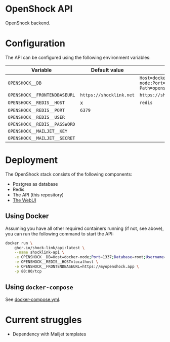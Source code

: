 # OpenShock API
OpenShock backend.

# Configuration

The API can be configured using the following environment variables:

| Variable                              | Default value           | Example value                                                                                |
|---------------------------------------|-------------------------|----------------------------------------------------------------------------------------------|
| `OPENSHOCK__DB`                       |                         | `Host=docker-node;Port=1337;Database=root;Username=root;Password=root;Search Path=openshock` |
| `OPENSHOCK__FRONTENDBASEURL`          | `https://shocklink.net` | `https://shocklink.net`                                                                      |
| `OPENSHOCK__REDIS__HOST`              | x                       | `redis`                                                                                      |
| `OPENSHOCK__REDIS__PORT`              | `6379`                  |
| `OPENSHOCK__REDIS__USER`              |                         |
| `OPENSHOCK__REDIS__PASSWORD`          |                         |
| `OPENSHOCK__MAILJET__KEY`             |                         |
| `OPENSHOCK__MAILJET__SECRET`          |                         |

# Deployment

The OpenShock stack consists of the following components:

- Postgres as database
- Redis
- The API (this repository)
- [The WebUI](https://github.com/Shock-Link/WebUI)

## Using Docker

Assuming you have all other required containers running (if not, see above), you can run the following command to start
the API:

```bash
docker run \
    ghcr.io/shock-link/api:latest \
    --name shocklink-api \
    -e OPENSHOCK__DB=Host=docker-node;Port=1337;Database=root;Username=root;Password=root;Search Path=openshock \
    -e OPENSHOCK__REDIS__HOST=localhost \
    -e OPENSHOCK__FRONTENDBASEURL=https://myopenshock.app \
    -p 80:80/tcp
```

## Using `docker-compose`

See [docker-compose.yml](docker-compose.yml).

# Current struggles
+ Dependency with Mailjet templates
